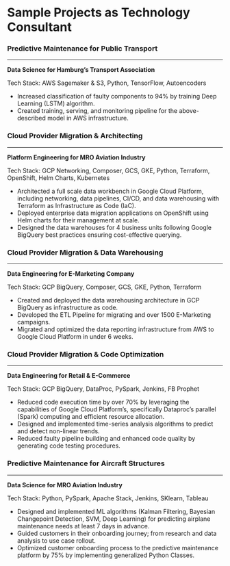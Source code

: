 # Sample Projects as Technology Consultant

### Predictive Maintenance for Public Transport
_______________

**Data Science for Hamburg’s Transport Association**


Tech Stack: AWS Sagemaker & S3, Python, TensorFlow, Autoencoders

- Increased classification of faulty components to 94% by training Deep Learning (LSTM) algorithm.
- Created training, serving, and monitoring pipeline for the above-described model in AWS infrastructure.

### Cloud Provider Migration & Architecting
_______________

**Platform Engineering for MRO Aviation Industry**


Tech Stack: GCP Networking, Composer, GCS, GKE, Python, Terraform, OpenShift, Helm Charts, Kubernetes

- Architected a full scale data workbench in Google Cloud Platform, including networking, data pipelines, CI/CD, and data warehousing with Terraform as Infrastructure as Code (IaC).
- Deployed enterprise data migration applications on OpenShift using Helm charts for their management at scale. 
- Designed the data warehouses for 4 business units following Google BigQuery best practices ensuring cost-effective querying.

### Cloud Provider Migration & Data Warehousing
_______________

**Data Engineering for E-Marketing Company**


Tech Stack: GCP BigQuery, Composer, GCS, GKE, Python, Terraform

- Created and deployed the data warehousing architecture in GCP BigQuery as infrastructure as code.
- Developed the ETL Pipeline for migrating and over 1500 E-Marketing campaigns. 
- Migrated and optimized the data reporting infrastructure from AWS to Google Cloud Platform in under 6 weeks.

### Cloud Provider Migration & Code Optimization
_______________
**Data Engineering for Retail & E-Commerce**


Tech Stack: GCP BigQuery, DataProc, PySpark, Jenkins, FB Prophet

- Reduced code execution time by over 70% by leveraging the capabilities of Google Cloud Platform’s, specifically Dataproc’s parallel (Spark) computing and efficient resource allocation. 
- Designed and implemented time-series analysis algorithms to predict and detect non-linear trends. 
- Reduced faulty pipeline building and enhanced code quality by generating code testing procedures.

### Predictive Maintenance for Aircraft Structures
_______________
**Data Science for MRO Aviation Industry**


Tech Stack: Python, PySpark, Apache Stack, Jenkins, SKlearn, Tableau

- Designed and implemented ML algorithms (Kalman Filtering, Bayesian Changepoint Detection, SVM, Deep Learning) for predicting airplane maintenance needs at least 7 days in advance. 
- Guided customers in their onboarding journey; from research and data analysis to use case rollout. 
- Optimized customer onboarding process to the predictive maintenance platform by 75% by implementing generalized Python Classes. 

